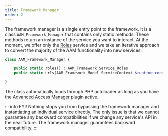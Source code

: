 ```yaml
---
title: Framework Manager
order: 2
---
```


The framework manager is a single entry point to the framework. It is a  class `AAM_Framework_Manager` that contains only static methods. These methods return an instance of the service you want to interact. At the moment, we offer only the [Roles](/advanced/api/service/roles) service and we take an iterative approach to convert the majority of the AAM functionality into new services.

```php
class AAM_Framework_Manager {

    public static roles() : AAM_Framework_Service_Roles
    public static urls(AAM_Framework_Model_ServiceContext $runtime_context = null) : AAM_Framework_Service_Urls

}
```

The class automatically loads through PHP autoloader as long as you have the [Advanced Access Manager](/plugin/advanced-access-manager/) plugin active.

::: info FYI!
Nothing stops you from bypassing the framework manager and instantiating an individual service directly. The only issue is that we cannot guarantee any backward compatibilities if we change any service's API in the near future. The framework manager guarantees backward compatibility.
:::